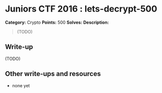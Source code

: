 # Juniors CTF 2016 : lets-decrypt-500

**Category:** Crypto
**Points:** 500
**Solves:**
**Description:**

> (TODO)

## Write-up

(TODO)

## Other write-ups and resources

* none yet
